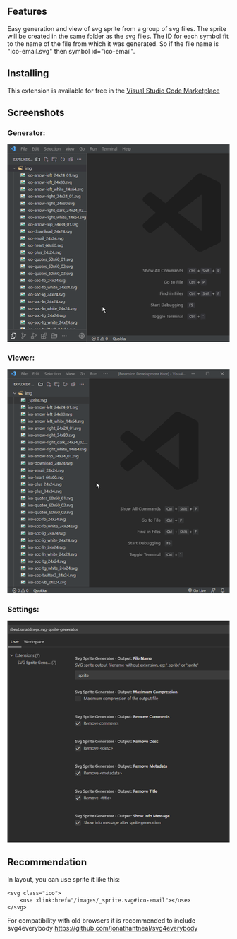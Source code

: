 ## Features

Easy generation and view of svg sprite from a group of svg files.
The sprite will be created in the same folder as the svg files.
The ID for each symbol fit to the name of the file from which it was generated.
So if the file name is "ico-email.svg" then symbol id="ico-email".

## Installing

This extension is available for free in the [Visual Studio Code Marketplace](https://marketplace.visualstudio.com/items?itemName=smatDnepr.svg-sprite-viewer-generator)

## Screenshots

### Generator:

![Screenshot](https://raw.githubusercontent.com/smatDnepr/SVG-Sprite-Generator/master/images/capture-generator-v2.gif)

### Viewer:

![Screenshot](https://raw.githubusercontent.com/smatDnepr/SVG-Sprite-Generator/master/images/capture-viewer-v23.gif)

### Settings:

![Image](https://raw.githubusercontent.com/smatDnepr/SVG-Sprite-Generator/master/images/settings2.png)

## Recommendation

In layout, you can use sprite it like this:

```
<svg class="ico">
    <use xlink:href="/images/_sprite.svg#ico-email"></use>
</svg>
```

For compatibility with old browsers it is recommended to include svg4everybody
https://github.com/jonathantneal/svg4everybody
